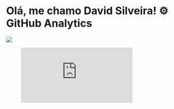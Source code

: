 
# Olá, me chamo David Silveira! ⚙️ GitHub Analytics

<a href="https://wakatime.com"><img src="https://wakatime.com/share/@DavidSilveira80/d1bf478b-33bc-41ee-9df7-30db906ae665.png" /></a>

<figure><embed src="https://wakatime.com/share/@DavidSilveira80/563bdc1a-b0e0-4618-afda-998303c570ad.svg"></embed></figure>
